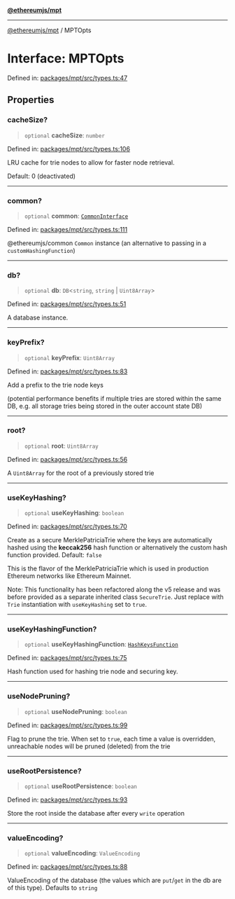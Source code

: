 [**@ethereumjs/mpt**](../README.md)

***

[@ethereumjs/mpt](../README.md) / MPTOpts

# Interface: MPTOpts

Defined in: [packages/mpt/src/types.ts:47](https://github.com/Dargon789/ethereumjs-monorepo/blob/master/packages/mpt/src/types.ts#L47)

## Properties

### cacheSize?

> `optional` **cacheSize**: `number`

Defined in: [packages/mpt/src/types.ts:106](https://github.com/Dargon789/ethereumjs-monorepo/blob/master/packages/mpt/src/types.ts#L106)

LRU cache for trie nodes to allow for faster node retrieval.

Default: 0 (deactivated)

***

### common?

> `optional` **common**: [`CommonInterface`](CommonInterface.md)

Defined in: [packages/mpt/src/types.ts:111](https://github.com/Dargon789/ethereumjs-monorepo/blob/master/packages/mpt/src/types.ts#L111)

@ethereumjs/common `Common` instance (an alternative to passing in a `customHashingFunction`)

***

### db?

> `optional` **db**: `DB`\<`string`, `string` \| `Uint8Array`\>

Defined in: [packages/mpt/src/types.ts:51](https://github.com/Dargon789/ethereumjs-monorepo/blob/master/packages/mpt/src/types.ts#L51)

A database instance.

***

### keyPrefix?

> `optional` **keyPrefix**: `Uint8Array`

Defined in: [packages/mpt/src/types.ts:83](https://github.com/Dargon789/ethereumjs-monorepo/blob/master/packages/mpt/src/types.ts#L83)

Add a prefix to the trie node keys

(potential performance benefits if multiple tries are stored within the same DB,
e.g. all storage tries being stored in the outer account state DB)

***

### root?

> `optional` **root**: `Uint8Array`

Defined in: [packages/mpt/src/types.ts:56](https://github.com/Dargon789/ethereumjs-monorepo/blob/master/packages/mpt/src/types.ts#L56)

A `Uint8Array` for the root of a previously stored trie

***

### useKeyHashing?

> `optional` **useKeyHashing**: `boolean`

Defined in: [packages/mpt/src/types.ts:70](https://github.com/Dargon789/ethereumjs-monorepo/blob/master/packages/mpt/src/types.ts#L70)

Create as a secure MerklePatriciaTrie where the keys are automatically hashed using the
**keccak256** hash function or alternatively the custom hash function provided.
Default: `false`

This is the flavor of the MerklePatriciaTrie which is used in production Ethereum networks
like Ethereum Mainnet.

Note: This functionality has been refactored along the v5 release and was before
provided as a separate inherited class `SecureTrie`. Just replace with `Trie`
instantiation with `useKeyHashing` set to `true`.

***

### useKeyHashingFunction?

> `optional` **useKeyHashingFunction**: [`HashKeysFunction`](../type-aliases/HashKeysFunction.md)

Defined in: [packages/mpt/src/types.ts:75](https://github.com/Dargon789/ethereumjs-monorepo/blob/master/packages/mpt/src/types.ts#L75)

Hash function used for hashing trie node and securing key.

***

### useNodePruning?

> `optional` **useNodePruning**: `boolean`

Defined in: [packages/mpt/src/types.ts:99](https://github.com/Dargon789/ethereumjs-monorepo/blob/master/packages/mpt/src/types.ts#L99)

Flag to prune the trie. When set to `true`, each time a value is overridden,
unreachable nodes will be pruned (deleted) from the trie

***

### useRootPersistence?

> `optional` **useRootPersistence**: `boolean`

Defined in: [packages/mpt/src/types.ts:93](https://github.com/Dargon789/ethereumjs-monorepo/blob/master/packages/mpt/src/types.ts#L93)

Store the root inside the database after every `write` operation

***

### valueEncoding?

> `optional` **valueEncoding**: `ValueEncoding`

Defined in: [packages/mpt/src/types.ts:88](https://github.com/Dargon789/ethereumjs-monorepo/blob/master/packages/mpt/src/types.ts#L88)

ValueEncoding of the database (the values which are `put`/`get` in the db are of this type). Defaults to `string`
